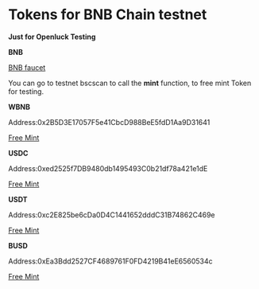 # Tokens for BNB Chain testnet #

**Just for Openluck Testing**


**BNB**

[BNB faucet](https://testnet.binance.org/faucet-smart)


You can go to testnet bscscan to call the **mint** function, to free mint Token for testing.


**WBNB**

Address:0x2B5D3E17057F5e41CbcD988BeE5fdD1Aa9D31641

[Free Mint](https://testnet.bscscan.com/address/0x2B5D3E17057F5e41CbcD988BeE5fdD1Aa9D31641#writeContract)



**USDC**

Address:0xed2525f7DB9480db1495493C0b21df78a421e1dE

[Free Mint](https://testnet.bscscan.com/address/0xed2525f7DB9480db1495493C0b21df78a421e1dE#writeContract)


**USDT**

Address:0xc2E825be6cDa0D4C1441652dddC31B74862C469e

[Free Mint](https://testnet.bscscan.com/address/0xc2E825be6cDa0D4C1441652dddC31B74862C469e#writeContract)


**BUSD**

Address:0xEa3Bdd2527CF4689761F0FD4219B41eE6560534c

[Free Mint](https://testnet.bscscan.com/address/0xEa3Bdd2527CF4689761F0FD4219B41eE6560534c#writeContract)
